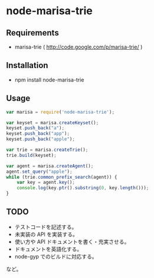 node-marisa-trie
================

## Requirements

 * marisa-trie ( http://code.google.com/p/marisa-trie/ )

## Installation

 * npm install node-marisa-trie

## Usage

```JavaScript
var marisa = require('node-marisa-trie');

var keyset = marisa.createKeyset();
keyset.push_back("a");
keyset.push_back("app");
keyset.push_back("apple");

var trie = marisa.createTrie();
trie.build(keyset);

var agent = marisa.createAgent();
agent.set_query("apple");
while (trie.common_prefix_search(agent)) {
    var key = agent.key();
    console.log(key.ptr().substring(0, key.length()));
}
```

## TODO

 * テストコードを記述する。
 * 未実装の API を実装する。
 * 使い方や API ドキュメントを書く・充実させる。
 * ドキュメントを英語化する。
 * node-gyp でのビルドに対応する。

など。